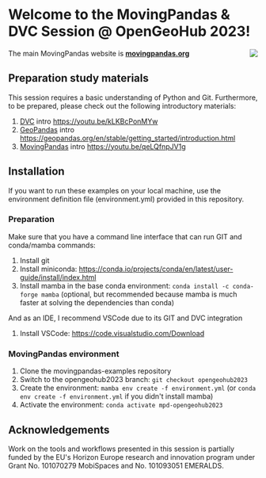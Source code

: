 # Welcome to the MovingPandas & DVC Session @ OpenGeoHub 2023!

<img align="right" src="https://movingpandas.github.io/movingpandas/assets/img/movingpandas.png">

The main MovingPandas website is **[movingpandas.org](http://movingpandas.org)**

## Preparation study materials

This session requires a basic understanding of Python and Git. Furthermore, to be prepared, please check out the following introductory materials:

1. [DVC](dvc.org/) intro https://youtu.be/kLKBcPonMYw 
1. [GeoPandas](https://geopandas.org) intro https://geopandas.org/en/stable/getting_started/introduction.html
2. [MovingPandas](http://movingpandas.org) intro https://youtu.be/qeLQfnpJV1g

## Installation 

If you want to run these examples on your local machine, use the environment definition file (environment.yml) provided in this repository.

### Preparation 

Make sure that you have a command line interface that can run GIT and conda/mamba commands: 

1. Install git
1. Install miniconda: https://conda.io/projects/conda/en/latest/user-guide/install/index.html 
1. Install mamba in the base conda environment: `conda install -c conda-forge mamba` (optional, but recommended because mamba is much faster at solving the dependencies than conda)

And as an IDE, I recommend VSCode due to its GIT and DVC integration

1. Install VSCode: https://code.visualstudio.com/Download 

### MovingPandas environment

1. Clone the movingpandas-examples repository
1. Switch to the opengeohub2023 branch: `git checkout opengeohub2023`
1. Create the environment: `mamba env create -f environment.yml` (or `conda env create -f environment.yml` if you didn't install mamba)
1. Activate the environment: `conda activate mpd-opengeohub2023`

## Acknowledgements

Work on the tools and workflows presented in this session is partially funded by the  EU's Horizon Europe research and innovation program under Grant No. 101070279 MobiSpaces and No. 101093051 EMERALDS.
